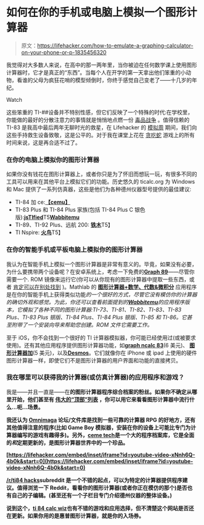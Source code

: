 # 如何在你的手机或电脑上模拟一个图形计算器

> 原文：<https://lifehacker.com/how-to-emulate-a-graphing-calculator-on-your-phone-or-p-1835456320>

我觉得对大多数人来说，在高中的那一两年里，当你被迫在任何数学课上使用图形计算器时，它才是真正的“东西”。当每个人在开学的第一天拿出他们笨重的小动物，看谁的父母为疯狂花哨的模型倾倒时，你终于感觉自己变老了——十几岁的年纪。

Watch

这些笨重的 TI-##设备并不特别性感，但它们反映了一个特殊的时代:在学校里，你能做的最好的分散注意力的事情就是悄悄地点燃一份 [毒品战争](https://breakintochat.com/wiki/Drugwars) 。值得信赖的 TI-83 是我高中最后两年无聊时光的救星，在 Lifehacker 的 [模拟周](https://lifehacker.com/c/analog-week) 期间，我们向这些手持救生设备致敬，这是公平的。对于我在课堂上花在 [贪吃蛇](https://youtu.be/ITNd8uNUGX8?t=915) 游戏上的所有时间来说，这是再合适不过了。

### 在你的电脑上模拟你的图形计算器

如果你没有钱花在图形计算器上，或者你只是为了怀旧而想玩一玩，有很多不同的工具可以用来在其他平台上模拟它们的功能。历史悠久的 ticalc.org 为 Windows 和 Mac 提供了一系列仿真器，这些是他们为各种德州仪器型号提供的最佳建议:

*   TI-84 加 ce:[**【cemu】**](https://github.com/CE-Programming/CEmu)
*   TI-83 Plus 和 TI-84 Plus 家族(包括 TI-84 Plus C 银色版):[**jsTIfied**](https://www.cemetech.net/projects/jstified/)T5[**Wabbitemu**](https://archive.codeplex.com/?p=wabbit)
*   TI-89、TI-92 Plus、远航 200: [**铁木**](http://lpg.ticalc.org/prj_tiemu/)T5】
*   TI Nspire: [**火鸟**](https://github.com/nspire-emus/firebird)T5】

### **在你的智能手机或平板电脑上模拟你的图形计算器**

我认为在智能手机上模拟一个图形计算器是非常有意义的。毕竟，如果没有必要，为什么要携带两个设备呢？在安卓系统上，考虑一下免费的[**Graph 89**](https://play.google.com/store/apps/details?id=com.Bisha.TI89Emu&hl=en)——尽管你需要一个. ROM 镜像来运行它(你可以从你现有的图形计算器中提取一些东西，或者 [肯定可以在别处找到](https://www.reddit.com/r/apple/comments/825jy1/is_there_a_ti84_emulator_on_the_mac/dv7pq1g/) )。Mathlab 的 [**图形计算器+数学、代数&微积分**](https://play.google.com/store/apps/details?id=us.mathlab.android) 应用程序是在你的智能手机上获得类似功能*的一个很好的方式，尽管它没有模仿你的计算器的确切外观和感觉。为此，你还可以查看前面提到的[**Wabbitemu**](https://play.google.com/store/apps/details?id=com.Revsoft.Wabbitemu)的应用程序版本，它模拟了各种不同的图形计算器:TI-73、TI-81、TI-82、TI-83、TI-83 Plus、TI-83 Plus 银版、TI-84 Plus、TI-84 Plus 银版、TI-85 和 TI-86。它甚至附带了一个安装向导来帮助您创建。ROM 文件它需要工作。*

至于 iOS，你不会找到一个很好的 TI 计算器模拟器，你可能已经使用过(或被要求使用)。还有其他应用程序提供图形计算器功能，如[**graph ncalc 83**](https://apps.apple.com/us/app/graphncalc83/id744882019)(6 美元)、 [**图形计算器加**](https://apps.apple.com/us/app/id1279565050?l=en)(5 美元)，以及[**Desmos**](https://apps.apple.com/us/app/desmos-graphing-calculator/id653517540)。它们就像你在 iPhone 或 ipad 上使用的硬件图形计算器一样，即使它们不是图形计算器的用户界面和功能的直接拷贝。

### 我在哪里可以获得我的计算器(或仿真计算器)的应用程序和游戏？

我是——并且一直是——在[](https://www.ticalc.org/)**的图形计算器程序综合档案的粉丝。如果你不确定从哪里开始，他们甚至有 [伟大的“顶部”列表](https://www.ticalc.org/archives/files/stats.html) ，你可以用它来看看图形计算器中流行什么...呃...场景。**

**我还认为 [**Omnimaga**](https://www.omnimaga.org/) 论坛/文件库是找到一些可靠的计算器 RPG 的好地方，还有其他值得注意的程序(比如 Game Boy 模拟器，安装在你的设备上可能比专门为计算器编写的游戏有趣得多)。另外，[**ceme tech**](https://www.cemetech.net/)是一个大的程序档案库，它是全面的*和*定期更新的，是图形计算器世界中的一个珍品。**

 **[https://lifehacker.com/embed/inset/iframe?id=youtube-video-xNnh6Q-4b0k&start=0](https://lifehacker.com/embed/inset/iframe?id=youtube-video-xNnh6Q-4b0k&start=0)** 

**[**/r/ti84 hacks**](https://www.reddit.com/r/ti84hacks/)subreddit 是一个不错的起点，可以为特定的计算器提供程序建议。值得浏览一下 Reddit，看看你的图形计算器(或者你正在模仿的那个)是否也有自己的子编辑。(甚至还有一个子栏目专门介绍德州仪器的整体设备。)**

**说到这个，[**ti 84 calc wiz**](https://www.ti84calcwiz.com/)也有不错的游戏和应用选择，但不清楚这个网站是否还在更新。如果你用的是惠普图形计算器，[](https://www.hpcalc.org/)**就是你的入场券。****